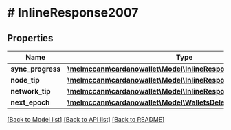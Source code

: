 # # InlineResponse2007

## Properties

Name | Type | Description | Notes
------------ | ------------- | ------------- | -------------
**sync_progress** | [**\melmccann\cardanowallet\Model\InlineResponse2007SyncProgress**](InlineResponse2007SyncProgress.md) |  | 
**node_tip** | [**\melmccann\cardanowallet\Model\InlineResponse2007NodeTip**](InlineResponse2007NodeTip.md) |  | 
**network_tip** | [**\melmccann\cardanowallet\Model\InlineResponse2007NetworkTip**](InlineResponse2007NetworkTip.md) |  | 
**next_epoch** | [**\melmccann\cardanowallet\Model\WalletsDelegationChangesAt**](WalletsDelegationChangesAt.md) |  | 

[[Back to Model list]](../../README.md#documentation-for-models) [[Back to API list]](../../README.md#documentation-for-api-endpoints) [[Back to README]](../../README.md)


